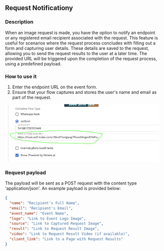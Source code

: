 ## Request Notificationy

### Description
When an image request is made, you have the option to notify an endpoint or any registered email recipient associated with the request. This feature is useful for scenarios where the request process concludes with filling out a form and capturing user details. These details are saved to the request, allowing you to send the request results to the user at a later time. The provided URL will be triggered upon the completion of the request process, using a predefined payload.

### How to use it
1. Enter the endpoint URL on the event form.
2. Ensure that your flow captures and stores the user's name and email as part of the request.

![event form](./event-form.png)


### Request payload
The payload will be sent as a POST request with the content type 'application/json'. An example payload is provided below:
```json
{
  "name": "Recipient's Full Name",
  "email": "Recipient's Email",
  "event_name": "Event Name",
  "logo": "Link to Event Logo Image",
  "source": "Link to Captured Request Image",
  "result": "Link to Request Result Image",
  "video": "Link to Request Result Video (if available)",
  "client_link": "Link to a Page with Request Results"
}
```